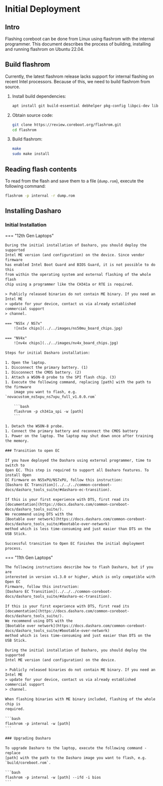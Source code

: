 # Initial Deployment

## Intro

Flashing coreboot can be done from Linux using flashrom with the internal
programmer. This document describes the process of building, installing and
running flashrom on Ubuntu 22.04.

## Build flashrom

Currently, the latest flashrom release lacks support for internal flashing
on recent Intel processors. Because of this, we need to build flashrom from
source.

1. Install build dependencies:

    ```bash
    apt install git build-essential debhelper pkg-config libpci-dev libusb-1.0-0-dev libftdi1-dev meson
    ```

1. Obtain source code:

    ```bash
    git clone https://review.coreboot.org/flashrom.git
    cd flashrom
    ```

1. Build flashrom:

    ```bash
    make
    sudo make install
    ```

## Reading flash contents

To read from the flash and save them to a file (`dump.rom`), execute the
following command:

```bash
flashrom -p internal -r dump.rom
```

## Installing Dasharo

### Initial Installation

=== "12th Gen Laptops"

    During the initial installation of Dasharo, you should deploy the supported
    Intel ME version (and configuration) on the device. Since vendor firmware
    has enabled Intel Boot Guard and BIOS Guard, it is not possible to do this
    from within the operating system and external flashing of the whole flash
    chip using a programmer like the CH341a or RTE is required.

    > Publicly released binaries do not contain ME binary. If you need an Intel ME
    > update for your device, contact us via already established commercial support
    > channel.

    === "NS5x / NS7x"
        ![ns5x chips](../../images/ns50mu_board_chips.jpg)

    === "NV4x"
        ![nv4x chips](../../images/nv4x_board_chips.jpg)

    Steps for initial Dasharo installation:

    1. Open the laptop.
    1. Disconnect the primary battery. (1)
    1. Disconnect the CMOS battery. (2)
    1. Attach a WSON-8 probe to the SPI flash chip. (3)
    1. Execute the following command, replacing [path] with the path to the firmware
        image you want to flash, e.g. `novacustom_ns5xpu_ns7xpu_full_v1.0.0.rom`

        ```bash
        flashrom -p ch341a_spi -w [path]
        ```

    1. Detach the WSON-8 probe.
    1. Connect the primary battery and reconnect the CMOS battery
    1. Power on the laptop. The laptop may shut down once after training the memory.

    ### Transition to open EC

    If you have deployed the Dasharo using external programmer, time to switch to
    Open EC. This step is required to support all Dasharo features. To install Open
    EC Firmware on NS5xPU/NS7xPU, follow this instruction:
    [Dasharo EC Transition](../../../common-coreboot-docs/dasharo_tools_suite/#dasharo-ec-transition).

    If this is your first experience with DTS, first read its
    [documentation](https://docs.dasharo.com/common-coreboot-docs/dasharo_tools_suite/).
    We recommend using DTS with the
    [Bootable over network](https://docs.dasharo.com/common-coreboot-docs/dasharo_tools_suite/#bootable-over-network)
    method which is less time-consuming and just easier than DTS on the USB Stick.

    Successful transition to Open EC finishes the initial deployment process.

=== "11th Gen Laptops"

    The following instructions describe how to flash Dasharo, but if you are
    interested in version v1.3.0 or higher, which is only compatible with Open EC
    Firmware, follow this instruction:
    [Dasharo EC Transition](../../../common-coreboot-docs/dasharo_tools_suite/#dasharo-ec-transition).

    If this is your first experience with DTS, first read its
    [documentation](https://docs.dasharo.com/common-coreboot-docs/dasharo_tools_suite/).
    We recommend using DTS with the
    [Bootable over network](https://docs.dasharo.com/common-coreboot-docs/dasharo_tools_suite/#bootable-over-network)
    method which is less time-consuming and just easier than DTS on the USB Stick.

    During the initial installation of Dasharo, you should deploy the supported
    Intel ME version (and configuration) on the device.

    > Publicly released binaries do not contain ME binary. If you need an Intel ME
    > update for your device, contact us via already established commercial support
    > channel.

    When flashing binaries with ME binary included, flashing of the whole chip is
    required.

    ```bash
    flashrom -p internal -w [path]
    ```

    ### Upgrading Dasharo

    To upgrade Dasharo to the laptop, execute the following command - replace
    [path] with the path to the Dasharo image you want to flash, e.g.
    `build/coreboot.rom`.

    ```bash
    flashrom -p internal -w [path] --ifd -i bios
    ```
